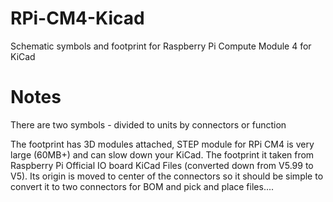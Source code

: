 # RPi-CM4-Kicad
Schematic symbols and footprint for Raspberry Pi Compute Module 4 for KiCad

# Notes
There are two symbols - divided to units by connectors or function

The footprint has 3D modules attached, STEP module for RPi CM4 is very large (60MB+) and can slow down your KiCad. The footprint it taken from Raspberry Pi Official IO board KiCad Files (converted down from V5.99 to V5). Its origin is moved to center of the connectors so it should be simple to convert it to two connectors for BOM and pick and place files....
